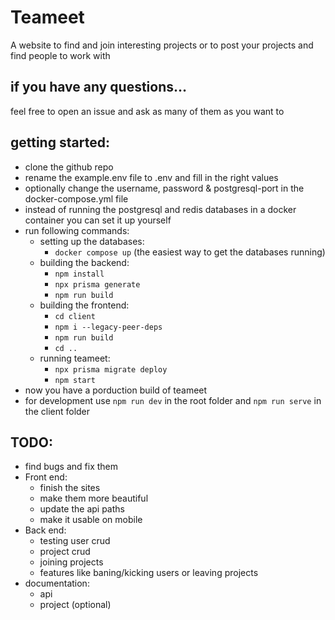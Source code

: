 # Teameet

A website to find and join interesting projects or to post your projects and find people to work with

## if you have any questions…
feel free to open an issue and ask as many of them as you want to

## getting started:
- clone the github repo
- rename the example.env file to .env and fill in the right values
- optionally change the username, password & postgresql-port in the docker-compose.yml file
- instead of running the postgresql and redis databases in a docker container you can set it up yourself
- run following commands:
    - setting up the databases:
        - `docker compose up` (the easiest way to get the databases running)
    - building the backend:
        - `npm install`
        - `npx prisma generate`
        - `npm run build`
    - building the frontend:
        - `cd client`
        - `npm i --legacy-peer-deps`
        - `npm run build`
        - `cd ..`
    - running teameet:
        - `npx prisma migrate deploy`
        - `npm start`
- now you have a porduction build of teameet
- for development use `npm run dev` in the root folder and `npm run serve` in the client folder

## TODO:
- find bugs and fix them
- Front end:
    - finish the sites
    - make them more beautiful
    - update the api paths
    - make it usable on mobile
- Back end:
    - testing user crud
    - project crud
    - joining projects
    - features like baning/kicking users or leaving projects
- documentation:
    - api
    - project (optional)
